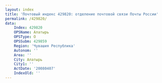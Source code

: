 ```yaml
---
layout: index
title: 'Почтовый индекс 429820: отделение почтовой связи Почты России'
permalink: /429820/
data:
    Index: 429820
    OPSName: Алатырь
    OPSType: О
    OPSSubm: 429859
    Region: 'Чувашия Республика'
    Autonom: ''
    Area: ''
    City: Алатырь
    City1: ''
    ActDate: '20080407'
    IndexOld: ''
---
```

